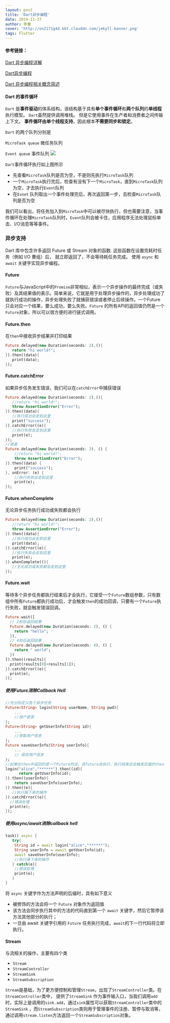 ```yaml
---
layout: post
title: 'Dart异步编程'
date: 2019-11-27
author: 李童
cover: 'http://on2171g4d.bkt.clouddn.com/jekyll-banner.png'
tags: Flutter
---
```


#### 参考链接：

[Dart 异步编程详解](https://pub.flutter-io.cn/packages)

[Dart异步编程](http://www.cndartlang.com/720.html)

[Dart 异步编程相关概念简述](https://www.cnblogs.com/crashmaker/p/11098554.html)

#### Dart 的事件循环

`Dart` 是**事件驱动**的体系结构，该结构基于具有**单个事件循环**和**两个队列**的**单线程**执行模型。 `Dart`虽然提供调用堆栈。 但是它使用事件在生产者和消费者之间传输上下文。 **事件循环由单个线程支持**，因此根本**不需要同步和锁定**。

`Dart` 的两个队列分别是

`MicroTask queue` 微任务队列

`Event queue` 事件队列
![](https://tva1.sinaimg.cn/large/006y8mN6gy1g9dspzcy6aj30gk0iraca.jpg)

`Dart`事件循环执行如上图所示

- 先查看`MicroTask`队列是否为空，不是则先执行`MicroTask`队列
- 一个`MicroTask`执行完后，检查有没有下一个`MicroTask`，直到`MicroTask`队列为空，才去执行`Event`队列
- 在`Evnet` 队列取出一个事件处理完后，再次返回第一步，去检查`MicroTask`队列是否为空

我们可以看出，将任务加入到`MicroTask`中可以被尽快执行，但也需要注意，当事件循环在处理`MicroTask`队列时，`Event`队列会被卡住，应用程序无法处理鼠标单击、I/O消息等等事件。

### 异步支持

Dart 库中包含许多返回 Future 或 Stream 对象的函数. 这些函数在设置完耗时任务（例如 I/O 曹组）后， 就立即返回了，不会等待耗任务完成。 使用 `async` 和 `await` 关键字实现异步编程。

#### Future

`Future`与JavaScript中的`Promise`非常相似，表示一个异步操作的最终完成（或失败）及其结果值的表示。简单来说，它就是用于处理异步操作的，异步处理成功了就执行成功的操作，异步处理失败了就捕获错误或者停止后续操作。一个Future只会对应一个结果，要么成功，要么失败。`Future` 的所有API的返回值仍然是一个`Future`对象，所以可以很方便的进行链式调用。

#### Future.then

在`then`中接收异步结果并打印结果

```dart
Future.delayed(new Duration(seconds: 2),(){
   return "hi world!";
}).then((data){
   print(data);
});
```

#### Future.catchError

如果异步任务发生错误，我们可以在`catchError`中捕获错误

```dart
Future.delayed(new Duration(seconds: 2),(){
   //return "hi world!";
   throw AssertionError("Error");  
}).then((data){
   //执行成功会走到这里  
   print("success");
}).catchError((e){
   //执行失败会走到这里  
   print(e);
});
//或者
Future.delayed(new Duration(seconds: 2), () {
    //return "hi world!";
    throw AssertionError("Error");
}).then((data) {
    print("success");
}, onError: (e) {
  	//执行失败会走到这里  
    print(e);
});
```

#### Future.whenComplete

无论异步任务执行成功或失败都会执行

```dart
Future.delayed(new Duration(seconds: 2),(){
   //return "hi world!";
   throw AssertionError("Error");
}).then((data){
   //执行成功会走到这里 
   print(data);
}).catchError((e){
   //执行失败会走到这里   
   print(e);
}).whenComplete((){
   //无论成功或失败都会走到这里
});
```

#### Future.wait

等待多个异步任务都执行结束后才会执行，它接受一个`Future`数组参数，只有数组中所有`Future`都执行成功后，才会触发`then`的成功回调，只要有一个`Future`执行失败，就会触发错误回调。

```dart
Future.wait([
  // 2秒后返回结果  
  Future.delayed(new Duration(seconds: 2), () {
    return "hello";
  }),
  // 4秒后返回结果  
  Future.delayed(new Duration(seconds: 4), () {
    return " world";
  })
]).then((results){
  print(results[0]+results[1]);
}).catchError((e){
  print(e);
});
```

##### 使用Future消除Callback Hell

```dart
//先分别定义各个异步任务
Future<String> login(String userName, String pwd){
    ...
    //用户登录
};
Future<String> getUserInfo(String id){
    ...
    //获取用户信息 
};
Future saveUserInfo(String userInfo){
    ...
    // 保存用户信息 
};
//如果在then中返回的是一个Future的话，该future会执行，执行结束后会触发后面的then回调，这样依次向下，就避免了层层嵌套。
login("alice","******").then((id){
      return getUserInfo(id);
}).then((userInfo){
    return saveUserInfo(userInfo);
}).then((e){
   //执行接下来的操作 
}).catchError((e){
  //错误处理  
  print(e);
});
```

##### 使用async/await消除callback hell

```dart
task() async {
   try{
    String id = await login("alice","******");
    String userInfo = await getUserInfo(id);
    await saveUserInfo(userInfo);
    //执行接下来的操作   
   } catch(e){
    //错误处理   
    print(e);   
   }  
}
```

将 `async` 关键字作为方法声明的后缀时，具有如下意义

- 被修饰的方法会将一个 `Future` 对象作为返回值
- 该方法会同步执行其中的方法的代码直到第一个 `await` 关键字，然后它暂停该方法其他部分的执行；
- 一旦由 await 关键字引用的 `Future` 任务执行完成，`await`的下一行代码将立即执行。
  

#### Stream

与流相关的操作，主要有四个类

- `Stream`
- `StreamController`
- `StreamSink`
- `StreamSubscription`

`Stream`是基础，为了更方便控制和管理`Stream`，出现了`StreamController`类。在`StreamController`类中， 提供了`StreamSink` 作为事件输入口，当我们调用`add`时，实际上是调用的`sink.add`，通过`sink`属性可以获取`StreamController`类中的`StreamSink` ，而`StreamSubscription`类则用于管理事件的注册、暂停与取消等，通过调用`stream.listen`方法返回一个`StreamSubscription`对象。